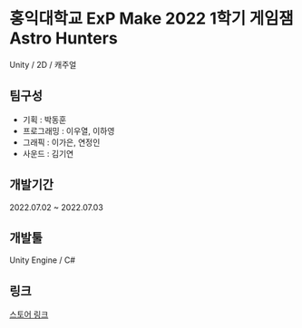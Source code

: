 # 홍익대학교 ExP Make 2022 1학기 게임잼 Astro Hunters
Unity / 2D / 캐주얼

## 팀구성
* 기획 : 박동훈
* 프로그래밍 : 이우열, 이하영
* 그래픽 : 이가은, 연정인
* 사운드 : 김기연

## 개발기간
2022.07.02 ~ 2022.07.03

## 개발툴
Unity Engine / C#

## 링크
[스토어 링크](https://play.google.com/store/apps/details?id=com.ExPStudio.AstroHunters)
